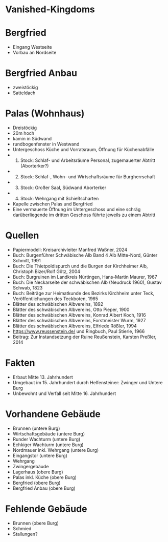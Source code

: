 # Vanished-Kingdoms
# Bergfried
- Eingang Westseite
- Vorbau an Nordseite
# Bergfried Anbau
- zweistöckig
- Satteldach
# Palas (Wohnhaus)
- Dreistöckig
- 20m hoch
- kamin in Südwand
- rundbogenfenster in Westwand
- Untergeschoss Küche und Vorratsraum, Öffnung für Küchenabfälle
- 1. Stock: Schlaf- und Arbeitsräume Personal, zugemauerter Abtritt (Aborterker?)
- 2. Stock: Schlaf-, Wohn- und Wirtschaftsräume für Burgherrschaft
- 3. Stock: Großer Saal, Südwand Aborterker
- 4. Stock: Wehrgang mit Schießscharten
- Kapelle zwischen Palas und Bergfried
- Eine vermauerte Öffnung im Untergeschoss und eine schräg darüberliegende im dritten Geschoss führte jeweils zu einem Abtritt

# Quellen
- Papiermodell: Kreisarchivleiter Manfred Waßner, 2024
- Buch: Burgenführer Schwäbische Alb Band 4 Alb Mitte-Nord, Günter Schmitt, 1991
- Buch: Die Thietpoldispurch und die Burgen der Kirchheimer Alb, Christoph Bizer/Rolf Götz, 2004
- Buch: Burgruinen im Landkreis Nürtingen, Hans-Martin Maurer, 1967
- Buch: Die Neckarseite der schwäbischen Alb (Neudruck 1960), Gustav Schwab, 1823
- Buch: Beiträge zur Heimatkunde des Bezirks Kirchheim unter Teck, Veröffentlichungen des Teckboten, 1965
- Blätter des schwäbischen Albvereins, 1892
- Blätter des schwäbischen Albvereins, Otto Pieper, 1900
- Blätter des schwäbischen Albvereins, Konrad Albert Koch, 1916
- Blätter des schwäbischen Albvereins, Forstmeister Wurm, 1927
- Blätter des schwäbischen Albvereins, Elfriede Rößler, 1994
- https://www.reussenstein.de/ und Ringbuch, Paul Stierle, 1966
- Beitrag: Zur Instandsetzung der Ruine Reußenstein, Karsten Preßler, 2014

# Fakten
- Erbaut Mitte 13. Jahrhundert
- Umgebaut im 15. Jahrhundert durch Helfensteiner: Zwinger und Untere Burg
- Unbewohnt und Verfall seit Mitte 16. Jahrhundert


# Vorhandene Gebäude
- Brunnen (untere Burg)
- Wirtschaftsgebäude (untere Burg)
- Runder Wachturm (untere Burg)
- Echkiger Wachturm (untere Burg)
- Nordmauer inkl. Wehrgang (untere Burg)
- Eingangstor (untere Burg)
- Wehrgang
- Zwingergebäude
- Lagerhaus (obere Burg)
- Palas inkl. Küche (obere Burg)
- Bergfried (obere Burg)
- Bergfried Anbau (obere Burg)

# Fehlende Gebäude
- Brunnen (obere Burg)
- Schmied
- Stallungen?
